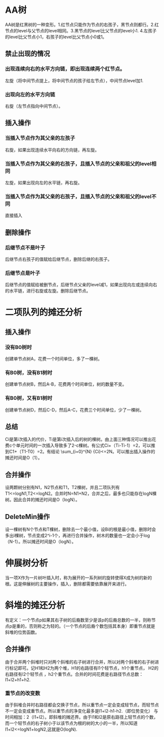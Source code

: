 # AA树

AA树是红黑树的一种变形。1.红节点只能作为节点的右孩子，黑节点则都行。2.红节点的level与父节点的level相同。3.黑节点的level比父节点的level小1. 4.左孩子的level比父节点小1，右孩子的level比父节点小0或1。

## 禁止出现的情况

### 出现连续向右的水平方向链，即出现连续两个红节点。

左旋（将中间节点提上，将中间节点的孩子给左节点），中间节点level加1.

### 出现向左的水平方向链

右旋（左节点指向中间节点）。

## 插入操作

### 当插入节点作为其父亲的左孩子

右旋，如果出现连续水平向右的方向链，再左旋。

### 当插入节点作为其父亲的右孩子，且插入节点的父亲和祖父的level相同

左旋，如果出现向左的水平链，再右旋。

### 当插入节点作为其父亲的右孩子，且插入节点的父亲和祖父的level不同

直接插入

## 删除操作

### 后继节点不是叶子

后继节点右孩子的值赋给后继节点，删除后继的右孩子。

### 后继节点是叶子

后继节点的值赋给被删节点，后继节点父亲的level减1，如果出现向左或连续向右的水平链，进行右旋或左旋。删除后继节点。



# 二项队列的摊还分析

## 插入操作

### 没有B0树时

创建单节点树A，花费一个时间单位，多了一棵树。

### 有B0树，没有B1树时

创建单节点树B，然后A-B，花费两个时间单位，树的数量不变。

### 有B0树，又有B1树时

创建单节点树D，然后C-D，然后A-C，花费三个时间单位，少了一棵树。

## 总结

Ci是第i次插入的代价，Ti是第i次插入后的树的棵树。由上面三种情况可以推出花费c个单元时间的一次插入导致多了2-c棵树。有公式Ci+（Ti-Ti-1）=2，可以推到C1+（T1-T0）=2。有结论 \sum_{i=0}^{N} {Ci}<=2N。可以推出插入操作的摊还时间是O（1）。

## 合并操作

设两颗树分别有N1，N2节点和T1，T2棵树，并且二项队列有T1<=logN1,T2<=logN2。合并时N=N1+N2，合并之后，最多也只能存在logN棵树。因此合并的摊还时间是O（logN）。

## DeleteMin操作

设一棵树有N个节点和T棵树，删除去一个最小值，设Bi的根是最小值，删除时会多出i棵树，节点变成2^i-1个，再进行合并操作，树木的数量也一定会小于log（N-1）。所以摊还时间是O（logN）。



# 伸展树分析

当一项X作为一片树叶插入时，称为展开的一系列树的旋转使得X成为树的新的根。这是伸展树的主要操作，插入，删除都需要依靠展开来进行。



# 斜堆的摊还分析

有定义：一个节点p如果其右子树的后裔数至少是该p的后裔总数的一半，则称节点p是重的，否则称之为轻的。（一个节点的后裔个数包括其本身）即重节点就是 斜堆的位势函数。

## 合并操作

由于合并两个斜堆时只对两个斜堆的右子树进行合并，所以对两个斜堆的右子树进行标记即可。记H1和H2为两个堆，H1的右路径有l1个轻节点，h1个重节点， H2的右路径有l2个轻节点 ，h2个重节点。合并的时间花费是右路径节点总数：l1+l2+h1+h2.

### 重节点的改变数

由于斜堆合并时右路径都会交换子节点，所以重节点一定会变成轻节点，而轻节点不一定会变成重节点。所以重节点的净变化最多是l1+l2-h1-h2.（即位势变化） 与时间相加：2（l1+l2）。即斜堆的摊还界。由于l1和l2是原右路径上轻节点的个数，而一个轻节点的右子树小于以该节点为根的树的大小的一半，所以知道 l1+l2<=logN1+logN2,这就是O(logN).